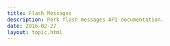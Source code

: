 ```yaml
---
title: Flash Messages
description: Perk flash messages API documentation.
date: 2016-02-27
layout: topic.html
---
```

